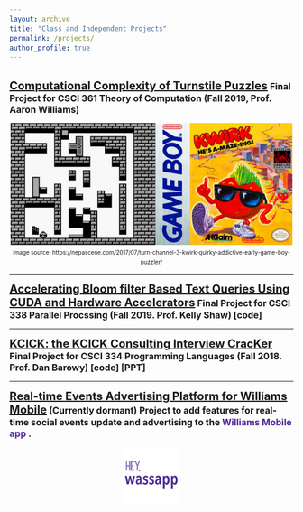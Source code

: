 ```yaml
---
layout: archive
title: "Class and Independent Projects"
permalink: /projects/
author_profile: true
---
```

<br/>
<a href="/files/Kang_Kwirks_Final.pdf" style="font-size:20px;font-weight:bold" >
Computational Complexity of Turnstile Puzzles</a>

<font size="3">
<b> Final Project for CSCI 361 Theory of Computation (Fall 2019, Prof. Aaron Williams)</b></font>

<p align="center">
<img src='/images/kwirk_image.jpeg' width='500'><br/>
<font size="1"> Image source: https://nepascene.com/2017/07/turn-channel-3-kwirk-quirky-addictive-early-game-boy-puzzler/</font> </p>

<hr/>

<a href="/files/338_final.pdf" style="font-size:20px;font-weight:bold" >
Accelerating Bloom filter Based Text Queries Using CUDA and Hardware Accelerators</a>

<font size="3">
<b> Final Project for CSCI 338 Parallel Procssing (Fall 2019. Prof. Kelly Shaw)
[<a href="https://github.com/joshuaminwookang/BloomOrBust.git" style="text-decoration:none">code</a>]
</b>
</font>

<hr/>

<a href="/files/kcick-lang.pdf" style="font-size:20px;font-weight:bold" >
KCICK: the KCICK Consulting Interview CracKer</a>

<font size="3">
<b> Final Project for CSCI 334 Programming Languages (Fall 2018. Prof. Dan Barowy)
[<a href="https://github.com/joshuaminwookang/kcick.git"  style="text-decoration:none">code</a>]
[<a href="/files/334_final.pdf"  style="text-decoration:none">PPT</a>]
</b>
</font>

<hr/>

<a href="https://github.com/joshuaminwookang/williams_wassapp.git" style="font-size:20px;font-weight:bold" >
Real-time Events Advertising Platform for Williams Mobile</a>

<font size="3">
<b> (Currently dormant) Project to add features for real-time social events update and advertising to the 
<a href="https://play.google.com/store/apps/details?id=com.williamsmobile" style="color:#512698;text-decoration:none">Williams Mobile app </a>.
</b>

<p align="center">
<img src='/images/wassapp_icon.png' width='100'> </p>
</font>